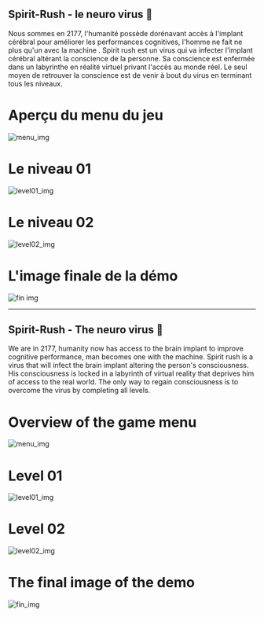 ## Spirit-Rush - le neuro virus 👾


Nous sommes en 2177, l'humanité possède dorénavant accès à l'implant cérébral pour améliorer les performances cognitives, 
l'homme ne fait ne plus qu'un avec la machine .
Spirit rush est un virus qui va infecter l'implant cérébral altérant la conscience de la personne.
Sa conscience est enfermée dans un labyrinthe en réalité virtuel privant l'accès au monde réel.
Le seul moyen de retrouver la conscience est de venir à bout du virus en terminant tous les niveaux.

# Aperçu du menu du jeu 
![menu_img](https://github.com/LasCC/Spirit-Rush/blob/master/Vid%C3%A9os/menu_img)

# Le niveau 01
![level01_img](https://youtu.be/Qw97IHBsnkM) 

# Le niveau 02
![level02_img](https://youtu.be/MOtsc2PRw6w)

# L'image finale de la démo
![fin img](https://i.imgur.com/UHa693s.jpg)

--------------------------------
## Spirit-Rush - The neuro virus 👾

We are in 2177, humanity now has access to the brain implant to improve cognitive performance, 
man becomes one with the machine.
Spirit rush is a virus that will infect the brain implant altering the person's consciousness.
His consciousness is locked in a labyrinth of virtual reality that deprives him of access to the real world.
The only way to regain consciousness is to overcome the virus by completing all levels.

# Overview of the game menu
![menu_img](https://github.com/LasCC/Spirit-Rush/blob/master/Vid%C3%A9os/menu_img)

# Level 01
![level01_img](https://youtu.be/Qw97IHBsnkM)

# Level 02
![level02_img](https://youtu.be/MOtsc2PRw6w)

# The final image of the demo
![fin_img](https://i.imgur.com/UHa693s.jpg)
